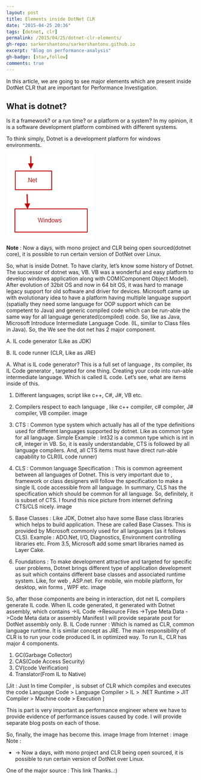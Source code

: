 ```yaml
---
layout: post
title: Elements inside DotNet CLR
date: "2015-04-25 20:36"
tags: [dotnet, clr]
permalink: /2015/04/25/dotnet-clr-elements/
gh-repo: sarkershantonu/sarkershantonu.github.io
excerpt: "Blog on performance-analysis"
gh-badge: [star,follow]
comments: true
---
```

In this article, we are going to see major elements which are present inside DotNet CLR that are important for Performance Investigation. 

## What is dotnet?
Is it a framework? or a run time? or a platform or a system? In my opinion, it is a software development platform combined with different systems.

To think simply, Dotnet is a development platform for windows environments.

![dotnet-basic](/images/dotnet/clr/dotnet-basic.png)

**Note** : Now a days, with mono project and CLR being open sourced(dotnet core), it is possible to run certain version of DotNet over Linux. 

So, what is inside Dotnet. To have clarity, let’s know some history of Dotnet. The successor of dotnet was, VB. VB was a wonderful and easy platform to develop windows application along with COM(Component Object Model). After evolution of 32bit OS and now in 64 bit OS, it was hard to manage legacy support for old software and driver for devices. Microsoft came up with evolutionary idea to have a platform having multiple language support (spatially they need some language for OOP support which can be competent to Java) and generic compiled code which can be run-able the same way for all language generated(compiled) code. So, like as Java, Microsoft Introduce Intermediate Language Code. (IL, similar to Class files in Java). So, the We see the dot net has 2 major component.

A. IL code generator (Like as JDK)

B. IL code runner (CLR, Like as JRE)

A. What is IL code generator? This is a full set of language , its compiler, its IL Code generator , targeted for one thing. Creating your code into run-able intermediate language. Which is called IL code. Let’s see, what are items inside of this.

1. Different languages, script like c++, C#, J#, VB etc.

2. Compilers respect to each language , like c++ compiler, c# compiler, J# compiler, VB compiler.
image


3. CTS : Common type system which actually has all of the type definitions used for different languages supported by dotnet. Like as common type for all language. Simple Example : Int32 is a common type which is int in c#, integer in VB. So, it is easily understandable, CTS is followed by all language compilers. And, all CTS items must have direct run-able capability to CLR(IL code runner)

4.  CLS :  Common language Specification : This is common agreement between all languages of Dotnet. This is very important due to , framework or class designers will follow the specification to make a single IL code accessible from all language. In summary, CLS has the specification which should be common for all language. So, definitely, it is subset of CTS. I found this nice picture from internet defining CTS/CLS nicely.
image

5. Base Classes : Like JDK, Dotnet also have some Base class libraries which helps to build application. These are called Base Classes. This is provided by Microsoft commonly used for all languages (as it follows CLS). Example : ADO.Net, I/O, Diagnostics, Environment controlling libraries etc. From 3.5, Microsoft add some smart libraries named as Layer Cake.

6. Foundations : To make development attractive and targeted for specific user problems, Dotnet brings different type of application development as suit which contains different base classes and associated runtime system. Like, for web , ASP.net. For mobile, win mobile platform, for desktop, win forms , WPF etc.
image

So, after those components are being in interaction, dot net IL compilers generate IL code.
When IL code generated, it generated with Dotnet assembly, which contains
->IL Code
->Resource Files
->Type Meta Data
->Code Meta data or assembly Manifest
I will provide separate post for DotNet assembly only.
B. IL Code runner : Which is named as CLR, common language runtime. It is similar concept as JRE. The main responsibility of CLR is to run your code produced IL in optimized way. To run IL, CLR has major 4 components.
1. GC(Garbage Collector)
2. CAS(Code Access Security)
3. CV(code Verification)
4. Translator(From IL to Native)

[Jit : Just In time Compiler , is subset of CLR which compiles and executes the code
Language Code > Language  Compiler > IL > .NET Runtime > JIT Compiler > Machine code > Execution ]

This is part is very important as performance engineer where we have to provide evidence of performance issues caused by code. I will provide separate blog posts on each of those.

So, finally, the image has become this.
image
Image from Internet :
image
Note :
* -> Now a days, with mono project and CLR being open sourced, it is possible to run certain version of DotNet over Linux. 

One of the major source : This link
Thanks..:)